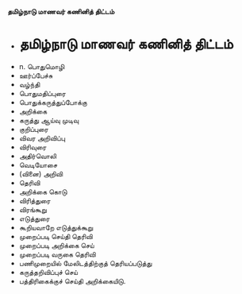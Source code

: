 **தமிழ்நாடு மாணவர் கணினித் திட்டம்**
- # தமிழ்நாடு மாணவர் கணினித் திட்டம்
- n. பொதுமொழி
- ஊர்ப்பேச்சு
- வழ்ந்தி
- பொதுமதிப்புரை
- பொதுக்கருத்துப்போக்கு
- அறிக்கை
- கருத்து ஆய்வு முடிவு
- குறிப்புரை
- விவர அறிவிப்பு
- விரிவுரை
- அதிர்வொலி
- வெடியோசை
- (வினை) அறிவி
- தெரிவி
- அறிக்கை கொடு
- விரித்துரை
- விரங்கூறு
- எடுத்துரை
- கூறியவாறே எடுத்துக்கூறு
- முறைப்படி செய்தி தெரிவி
- முறைப்படி அறிக்கை செய்
- முறைப்படி வருகை தெரிவி
- பணிமுறையில் மேலிடத்திற்குத் தெரியப்படுத்து
- கருத்தறிவிப்புச் செய்
- பத்திரிகைக்குச் செய்தி அறிக்கையிடு.

